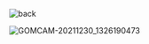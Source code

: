 ![back](https://user-images.githubusercontent.com/53888108/147650312-b5b2cfb1-0489-4232-ade6-85481f16081b.JPG)

![GOMCAM-20211230_1326190473](https://user-images.githubusercontent.com/53888108/147721749-83403397-d1aa-4ecb-bc2d-2b88a5d27a96.gif)
